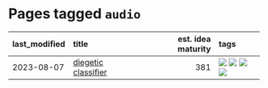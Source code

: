 # Pages tagged `audio`

|last_modified|title|est. idea maturity|tags
|:---|:---|---:|:---|
|2023-08-07|[diegetic classifier](../entries/diegetic-classifier.md)|381|[![](https://img.shields.io/badge/tag-audio-394ee4)](../tags/audio.md) [![](https://img.shields.io/badge/tag-classification-cc5ed7)](../tags/classification.md) [![](https://img.shields.io/badge/tag-experimental-ea1833)](../tags/experimental.md) [![](https://img.shields.io/badge/tag-text2audio-dd597e)](../tags/text2audio.md)|